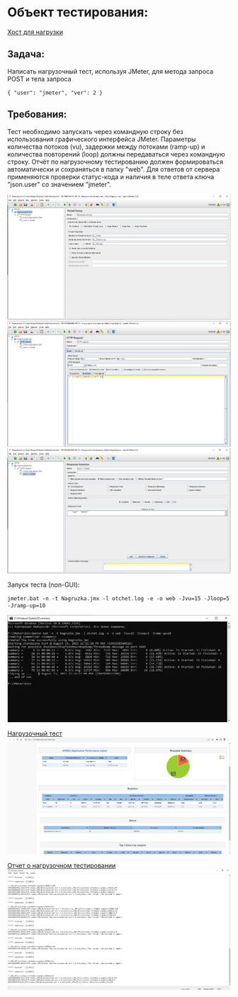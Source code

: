 # Объект тестирования:

[Хост для нагрузки](https://httpbin.org/post)

## Задача:
Написать нагрузочный тест, используя JMeter, для метода запроса POST и тела запроса 
```
{ "user": "jmeter", "ver": 2 }
```

## Требования:

Тест необходимо запускать через командную строку без использования графического интерфейса JMeter.
Параметры количества потоков (vu), задержки между потоками (ramp-up) и количества повторений (loop)
должны передаваться через командную строку.
Отчёт по нагрузочному тестированию должен формироваться автоматически и сохраняться в папку "web".
Для ответов от сервера применяются проверки статус-кода и наличия в теле ответа ключа "json.user" со значением
"jmeter".

![](./Демо%201%20JMeter.png)
![](./Демо%202%20JMeter.png)
![](./Демо%203%20JMeter.png)


Запуск теста (non-GUI):
```
jmeter.bat -n -t Nagruzka.jmx -l otchet.log -e -o web -Jvu=15 -Jloop=5 -Jramp-up=10
```
![](./Демо%204%20Запуск%20non-UI.png)

[Нагрузочный тест](./Nagruzka.jmx)
![](./Демо%205%20Отчёт%20о%20нагрузочном%20тестировании.png)

[Отчет о нагрузочном тестировании](./index.html)
![](./Демо%206%20Логи.png)